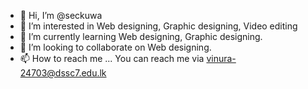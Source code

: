 - 👋 Hi, I’m @seckuwa
- 👀 I’m interested in Web designing, Graphic designing, Video editing
- 🌱 I’m currently learning Web designing, Graphic designing.
- 💞️ I’m looking to collaborate on Web designing.
- 📫 How to reach me ... You can reach me via vinura-24703@dssc7.edu.lk

<!---
seckuwa/seckuwa is a ✨ special ✨ repository because its `README.md` (this file) appears on your GitHub profile.
You can click the Preview link to take a look at your changes.
--->
